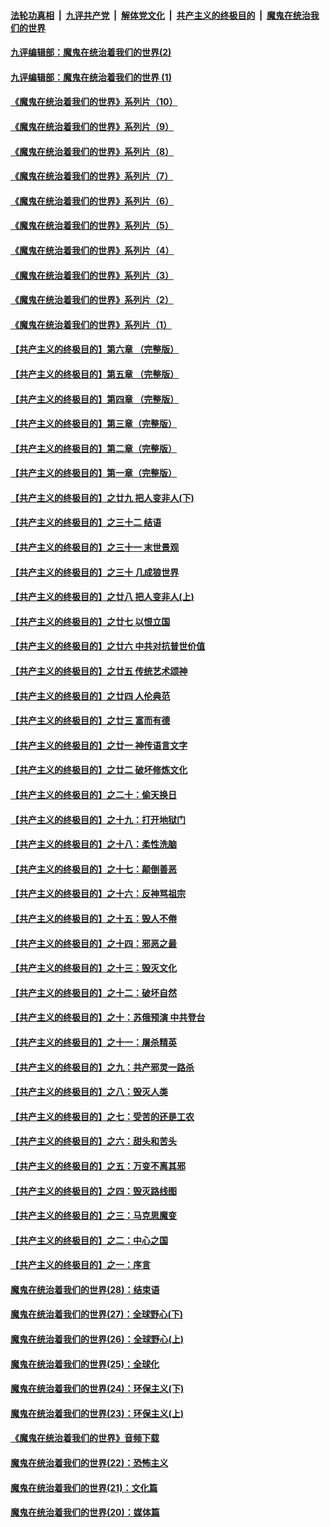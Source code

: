 

####  [法轮功真相](../../../../basic/blob/master/README.md?t=09150702) &nbsp;|&nbsp; [九评共产党](../../../../9ping.md/blob/master/README.md?t=09150702) &nbsp;|&nbsp; [解体党文化](../../../../jtdwh.md/blob/master/README.md?t=09150702)  &nbsp;|&nbsp; [共产主义的终极目的](../../../../gczydzjmd.md/blob/master/README.md?t=09150702) &nbsp;|&nbsp; [魔鬼在统治我们的世界](../../../../mgztzwmdsj.md/blob/master/README.md?t=09150702) 

#### [九评编辑部：魔鬼在统治着我们的世界(2)](../pages/nsc422/n10410036.md?t=09150702) 

#### [九评编辑部：魔鬼在统治着我们的世界 (1)](../pages/nsc422/n10406825.md?t=09150702) 

#### [《魔鬼在统治着我们的世界》系列片（10）](../pages/nsc422/n12292670.md?t=09150702) 

#### [《魔鬼在统治着我们的世界》系列片（9）](../pages/nsc422/n12290859.md?t=09150702) 

#### [《魔鬼在统治着我们的世界》系列片（8）](../pages/nsc422/n12287445.md?t=09150702) 

#### [《魔鬼在统治着我们的世界》系列片（7）](../pages/nsc422/n12283425.md?t=09150702) 

#### [《魔鬼在统治着我们的世界》系列片（6）](../pages/nsc422/n12282314.md?t=09150702) 

#### [《魔鬼在统治着我们的世界》系列片（5）](../pages/nsc422/n12281419.md?t=09150702) 

#### [《魔鬼在统治着我们的世界》系列片（4）](../pages/nsc422/n12274024.md?t=09150702) 

#### [《魔鬼在统治着我们的世界》系列片（3）](../pages/nsc422/n12271322.md?t=09150702) 

#### [《魔鬼在统治着我们的世界》系列片（2）](../pages/nsc422/n12269049.md?t=09150702) 

#### [《魔鬼在统治着我们的世界》系列片（1）](../pages/nsc422/n12267575.md?t=09150702) 

#### [【共产主义的终极目的】第六章 （完整版）](../pages/nsc422/n11428913.md?t=09150702) 

#### [【共产主义的终极目的】第五章 （完整版）](../pages/nsc422/n11428912.md?t=09150702) 

#### [【共产主义的终极目的】第四章 （完整版）](../pages/nsc422/n11428907.md?t=09150702) 

#### [【共产主义的终极目的】第三章（完整版）](../pages/nsc422/n11428848.md?t=09150702) 

#### [【共产主义的终极目的】第二章（完整版）](../pages/nsc422/n11428831.md?t=09150702) 

#### [【共产主义的终极目的】第一章（完整版）](../pages/nsc422/n11417651.md?t=09150702) 

#### [【共产主义的终极目的】之廿九 把人变非人(下)](../pages/nsc422/n11344140.md?t=09150702) 

#### [【共产主义的终极目的】之三十二 结语](../pages/nsc422/n11360535.md?t=09150702) 

#### [【共产主义的终极目的】之三十一 末世景观](../pages/nsc422/n11351129.md?t=09150702) 

#### [【共产主义的终极目的】之三十 几成狼世界](../pages/nsc422/n11348280.md?t=09150702) 

#### [【共产主义的终极目的】之廿八 把人变非人(上)](../pages/nsc422/n11340492.md?t=09150702) 

#### [【共产主义的终极目的】之廿七 以恨立国](../pages/nsc422/n11336944.md?t=09150702) 

#### [【共产主义的终极目的】之廿六 中共对抗普世价值](../pages/nsc422/n11324785.md?t=09150702) 

#### [【共产主义的终极目的】之廿五 传统艺术颂神](../pages/nsc422/n11296396.md?t=09150702) 

#### [【共产主义的终极目的】之廿四 人伦典范](../pages/nsc422/n11296397.md?t=09150702) 

#### [【共产主义的终极目的】之廿三 富而有德](../pages/nsc422/n11283598.md?t=09150702) 

#### [【共产主义的终极目的】之廿一 神传语言文字](../pages/nsc422/n11263265.md?t=09150702) 

#### [【共产主义的终极目的】之廿二 破坏修炼文化](../pages/nsc422/n11245728.md?t=09150702) 

#### [【共产主义的终极目的】之二十：偷天换日](../pages/nsc422/n11238846.md?t=09150702) 

#### [【共产主义的终极目的】之十九：打开地狱门](../pages/nsc422/n11206376.md?t=09150702) 

#### [【共产主义的终极目的】之十八：柔性洗脑](../pages/nsc422/n11199994.md?t=09150702) 

#### [【共产主义的终极目的】之十七：颠倒善恶](../pages/nsc422/n11179782.md?t=09150702) 

#### [【共产主义的终极目的】之十六：反神骂祖宗](../pages/nsc422/n11166798.md?t=09150702) 

#### [【共产主义的终极目的】之十五：毁人不倦](../pages/nsc422/n11166792.md?t=09150702) 

#### [【共产主义的终极目的】之十四：邪恶之最](../pages/nsc422/n11150249.md?t=09150702) 

#### [【共产主义的终极目的】之十三：毁灭文化](../pages/nsc422/n11135227.md?t=09150702) 

#### [【共产主义的终极目的】之十二：破坏自然](../pages/nsc422/n11135214.md?t=09150702) 

#### [【共产主义的终极目的】之十：苏俄预演 中共登台](../pages/nsc422/n11118424.md?t=09150702) 

#### [【共产主义的终极目的】之十一：屠杀精英](../pages/nsc422/n11118442.md?t=09150702) 

#### [【共产主义的终极目的】之九：共产邪灵一路杀](../pages/nsc422/n11114139.md?t=09150702) 

#### [【共产主义的终极目的】之八：毁灭人类](../pages/nsc422/n11108503.md?t=09150702) 

#### [【共产主义的终极目的】之七：受苦的还是工农](../pages/nsc422/n11101809.md?t=09150702) 

#### [【共产主义的终极目的】之六：甜头和苦头](../pages/nsc422/n11096971.md?t=09150702) 

#### [【共产主义的终极目的】之五：万变不离其邪](../pages/nsc422/n11091285.md?t=09150702) 

#### [【共产主义的终极目的】之四：毁灭路线图](../pages/nsc422/n11086284.md?t=09150702) 

#### [【共产主义的终极目的】之三：马克思魔变](../pages/nsc422/n11061941.md?t=09150702) 

#### [【共产主义的终极目的】之二：中心之国](../pages/nsc422/n11047728.md?t=09150702) 

#### [【共产主义的终极目的】之一：序言](../pages/nsc422/n11086077.md?t=09150702) 

#### [魔鬼在统治着我们的世界(28)：结束语](../pages/nsc422/n10936246.md?t=09150702) 

#### [魔鬼在统治着我们的世界(27)：全球野心(下)](../pages/nsc422/n10928319.md?t=09150702) 

#### [魔鬼在统治着我们的世界(26)：全球野心(上)](../pages/nsc422/n10900318.md?t=09150702) 

#### [魔鬼在统治着我们的世界(25)：全球化](../pages/nsc422/n10788205.md?t=09150702) 

#### [魔鬼在统治着我们的世界(24)：环保主义(下)](../pages/nsc422/n10695307.md?t=09150702) 

#### [魔鬼在统治着我们的世界(23)：环保主义(上)](../pages/nsc422/n10688613.md?t=09150702) 

#### [《魔鬼在统治着我们的世界》音频下载](../pages/nsc422/n10635553.md?t=09150702) 

#### [魔鬼在统治着我们的世界(22)：恐怖主义](../pages/nsc422/n10614727.md?t=09150702) 

#### [魔鬼在统治着我们的世界(21)：文化篇](../pages/nsc422/n10597706.md?t=09150702) 

#### [魔鬼在统治着我们的世界(20)：媒体篇](../pages/nsc422/n10586579.md?t=09150702) 

